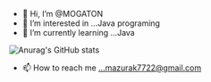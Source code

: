 - 👋 Hi, I’m @MOGATON
- 👀 I’m interested in ...Java programing
- 🌱 I’m currently learning ...Java

![Anurag's GitHub stats](https://github-readme-stats.vercel.app/api?username=MOGATON&theme=chartreuse-dark&show_icons=true)




- 📫 How to reach me ...mazurak7722@gmail.com

<!---
MOGATON/MOGATON is a ✨ special ✨ repository because its `README.md` (this file) appears on your GitHub profile.
You can click the Preview link to take a look at your changes.
--->
